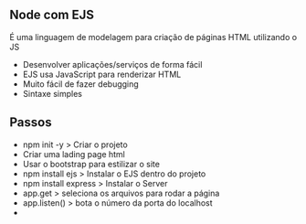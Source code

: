 ## Node com EJS

É uma linguagem de modelagem para criação de páginas HTML utilizando o JS

* Desenvolver aplicações/serviços de forma fácil
* EJS usa JavaScript para renderizar HTML
* Muito fácil de fazer debugging
* Sintaxe simples

## Passos
- npm init -y > Criar o projeto
- Criar uma lading page html
- Usar o bootstrap para estilizar o site
- npm install ejs > Instalar o EJS dentro do projeto
- npm install express > Instalar o Server
- app.get > seleciona os arquivos para rodar a página
- app.listen() > bota o número da porta do localhost
- 
